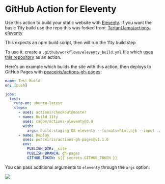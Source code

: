 # GitHub Action for Eleventy

Use this action to build your static website with [Eleventy](https://www.11ty.io/). If you want the basic 11ty build use the repo this was forked from: [TartanLlama/actions-eleventy](https://github.com/TartanLlama/actions-eleventy)

This expects an npm build script, then will run the 11ty build step

To use it, create a `.github/workflows/eleventy_build.yml` file which [uses this repository](https://help.github.com/en/articles/workflow-syntax-for-github-actions#jobsjob_idsteps) as an action.

Here's an example which builds the site with this action, then deploys to GitHub Pages with [peaceiris/actions-gh-pages](https://github.com/peaceiris/actions-gh-pages):

```yaml
name: Test Build
on: [push]

jobs:
  test:
    runs-on: ubuntu-latest
    steps:
      - uses: actions/checkout@master
      - name: Build 11ty
        uses: cagov/actions-eleventy@3.0	
        with:	
          args: build:staging && eleventy --formats=html,njk --input ./pages --output ./docs	
      - name: Deploy
        uses: peaceiris/actions-gh-pages@v1.1.0
        env:
          PUBLISH_DIR: _site 
          PUBLISH_BRANCH: gh-pages
          GITHUB_TOKEN: ${{ secrets.GITHUB_TOKEN }}

```

You can pass additional arguments to `eleventy` through the `args` option:


<img src="https://cwds.dev/docs/4.3/assets/img/bear-logo.png">